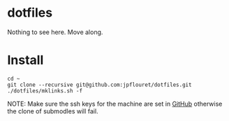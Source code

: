 # dotfiles

Nothing to see here. Move along.

# Install

    cd ~
    git clone --recursive git@github.com:jpflouret/dotfiles.git
    ./dotfiles/mklinks.sh -f

NOTE: Make sure the ssh keys for the machine are set in [GitHub](https://github.com/jpflouret)
otherwise the clone of submodles will fail.
